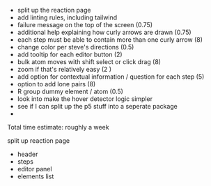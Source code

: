 - split up the reaction page
- add linting rules, including tailwind
- failure message on the top of the screen (0.75)
- additional help explaining how curly arrows are drawn (0.75)
- each step must be able to contain more than one curly arrow (8)
- change color per steve's directions (0.5)
- add tooltip for each editor button (2)
- bulk atom moves with shift select or click drag (8)
- zoom if that's relatively easy (2 )
- add option for contextual information / question for each step (5)
- option to add lone pairs (8)
- R group dummy element / atom (0.5)
- look into make the hover detector logic simpler
- see if I can split up the p5 stuff into a seperate package
- 

Total time estimate: roughly a week


split up reaction page

- header
- steps
- editor panel
- elements list
